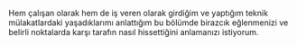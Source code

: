Hem çalışan olarak hem de iş veren olarak girdiğim ve yaptığım teknik mülakatlardaki yaşadıklarımı anlattığım bu bölümde birazcık eğlenmenizi ve belirli noktalarda karşı tarafın nasıl hissettiğini anlamanızı istiyorum.
 

